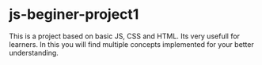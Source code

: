 # js-beginer-project1
This is a project based on basic JS, CSS and HTML. Its very usefull for learners. In this you will find multiple concepts implemented for your better understanding.
